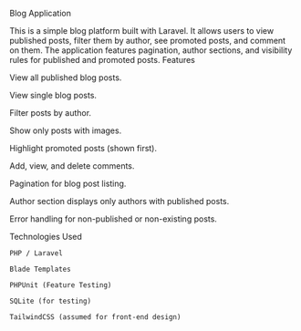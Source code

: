 Blog Application

This is a simple blog platform built with Laravel. It allows users to view published posts, filter them by author, see promoted posts, and comment on them. The application features pagination, author sections, and visibility rules for published and promoted posts.
Features

View all published blog posts.

View single blog posts.

Filter posts by author.

Show only posts with images.

Highlight promoted posts (shown first).

Add, view, and delete comments.

Pagination for blog post listing.

Author section displays only authors with published posts.

Error handling for non-published or non-existing posts.

Technologies Used

    PHP / Laravel

    Blade Templates

    PHPUnit (Feature Testing)

    SQLite (for testing)

    TailwindCSS (assumed for front-end design)
